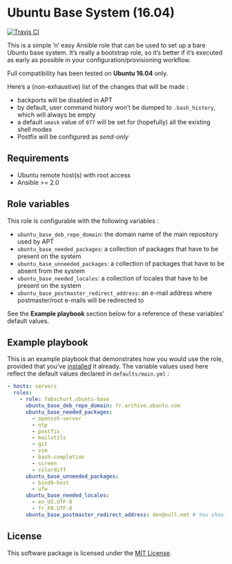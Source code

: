 # Ubuntu Base System (16.04)

[![Travis CI](https://img.shields.io/travis/fabschurt/ansible-role-ubuntu-base.svg)](https://travis-ci.org/fabschurt/ansible-role-ubuntu-base)

This is a simple ’n’ easy Ansible role that can be used to set up a bare Ubuntu
base system. It’s really a bootstrap role, so it’s better if it’s executed as
early as possible in your configuration/provisioning workflow.

Full compatibility has been tested on **Ubuntu 16.04** only.

Here’s a (non-exhaustive) list of the changes that will be made&nbsp;:

* backports will be disabled in APT
* by default, user command history won’t be dumped to `.bash_history`, which
  will always be empty
* a default `umask` value of `077` will be set for (hopefully) all the existing
  shell modes
* Postfix will be configured as *send-only*

## Requirements

* Ubuntu remote host(s) with root access
* Ansible >= 2.0

## Role variables

This role is configurable with the following variables&nbsp;:

* `ubuntu_base_deb_repo_domain`: the domain name of the main repository used by
  APT
* `ubuntu_base_needed_packages`: a collection of packages that have to be
  present on the system
* `ubuntu_base_unneeded_packages`: a collection of packages that have to be
  absent from the system
* `ubuntu_base_needed_locales`: a collection of locales that have to be present
  on the system
* `ubuntu_base_postmaster_redirect_address`: an e-mail address where postmaster/root
  e-mails will be redirected to

See the **Example playbook** section below for a reference of these variables’
default values.

## Example playbook

This is an example playbook that demonstrates how you would use the role, provided
that you’ve [installed](https://galaxy.ansible.com/intro#download) it already.
The variable values used here reflect the default values declared in `defaults/main.yml`&nbsp;:

```yaml
- hosts: servers
  roles:
    - role: fabschurt.ubuntu-base
      ubuntu_base_deb_repo_domain: fr.archive.ubuntu.com
      ubuntu_base_needed_packages:
        - openssh-server
        - ntp
        - postfix
        - mailutils
        - git
        - vim
        - bash-completion
        - screen
        - colordiff
      ubuntu_base_unneeded_packages:
        - bind9-host
        - ufw
      ubuntu_base_needed_locales:
        - en_US.UTF-8
        - fr_FR.UTF-8
      ubuntu_base_postmaster_redirect_address: dev@null.net # You should really override this one
```

## License

This software package is licensed under the [MIT License](https://opensource.org/licenses/MIT).
